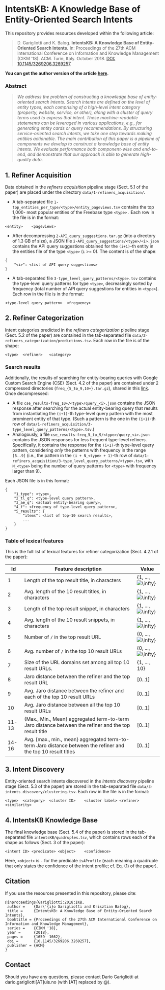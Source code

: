 # IntentsKB: A Knowledge Base of Entity-Oriented Search Intents

This repository provides resources developed within the following article:

> D. Garigliotti and K. Balog. **IntentsKB: A Knowledge Base of Entity-Oriented Search Intents.** In: Proceedings of the 27th ACM International Conference on Information and Knowledge Management (CIKM '18). ACM. Turin, Italy. October 2018. [DOI: 10.1145/3269206.3269257](https://doi.org/10.1145/3269206.3269257)

**You can get the author version of the article [here](https://arxiv.org/abs/1809.00345).**

### Abstract

> *We address the problem of constructing a knowledge base of entity-oriented search intents. Search intents are defined on the level of entity types, each comprising of a high-level intent category (property, website, service, or other), along with a cluster of query terms used to express that intent. These machine-readable statements can be leveraged in various applications, e.g., for generating entity cards or query recommendations. By structuring service-oriented search intents, we take one step towards making entities actionable. The main contribution of this paper is a pipeline of components we develop to construct a knowledge base of entity intents. We evaluate performance both component-wise and end-to-end, and demonstrate that our approach is able to generate high-quality data.* 


## 1. Refiner Acquisition

Data obtained in the *refiners acquisition* pipeline stage (Sect. 5.1 of the paper) are placed under the directory `data/1-refiners_acquisition/`. 

 - A tab-separated file `1-top_entities_per_type/<type>/entity_pageviews.tsv` contains the top 1,000- most popular entities of the Freebase type `<type>` . Each row in the file is in the format:

```
<entity>	<pageviews>
```

 - After decompressing `2-API_query_suggestions.tar.gz` (into a directory of 1.3 GB of size), a JSON file `2-API_query_suggestions/<type>/<i>.json` contains the API query suggestions obtained for the `(i+1)`-th entity in the entities file of the type `<type>` (`i` >= 0). The content is of the shape:

```
{
    "<i>": <list of API query suggestions>
}
```

 - A tab-separated file `3-type_level_query_patterns/<type>.tsv` contains the type-level query patterns for type `<type>`, decreasingly sorted by frequency (total number of API query suggestions for entities in `<type>`). Each row in the file is in the format:

```
<type-level query pattern>	<frequency>
```


## 2. Refiner Categorization

Intent categories predicted in the *refiners categorization* pipeline stage (Sect. 5.2 of the paper) are contained in the tab-separated file `data/2-refiners_categorization/predictions.tsv`. Each row in the file is of the shape: 

```
<type>	<refiner>	<category>
```

### Search results

Additionally, the results of searching for entity-bearing queries with Google Custom Search Engine (CSE) (Sect. 4.2 of the paper) are contained under 2 compressed directories (`freq_{5_to_9,10+}.tar.gz`), shared in this [link](http://bit.ly/cikm2018-intentsKB-search_results). Once decompressed:

  - A file `cse_results-freq_10+/<type>/query_<i>.json` contains the JSON response after searching for the actual entity-bearing query that results from instantiating the `(i+1)`-th type-level query pattern with the most prominent entity of that type. (Such a pattern is the one in the `(i+1)`-th row of `data/1-refiners_acquisition/3-type_level_query_patterns/<type>.tsv`.)
  - Analogously, a file `cse_results-freq_5_to_9/<type>/query_<i>.json` contains the JSON responses for less frequent type-level refiners. Specifically, it contains the response for the `(i+1)`-th type-level query pattern, considering *only* the patterns with frequency in the range `[5..9]` (i.e., the pattern in the `(i + N_<type> + 1)`-th row of `data/1-refiners_acquisition/3-type_level_query_patterns/<type>.tsv`, with `N_<type>` being the number of query patterns for `<type>` with frequency larger than 9).

Each JSON file is in this format:

```
{
    "1_type": <type>,
    "2_tl_q": <type-level query pattern>,
    "3_ae_q": <actual entity-bearing query>,
    "4_f": <frequency of type-level query pattern>,
    "5_results": {
        "items": <list of top-10 search results>,
        ...
    }
}
```

### Table of lexical features

This is the full list of lexical features for refiner categorization (Sect. 4.2.1 of the paper):

| Id | Feature description | Value |
| --- | --- | --- |
| 1 | Length of the top result title, in characters | {1, ..., <img src="https://latex.codecogs.com/gif.latex?\infty" title="\infty" />} |
| 2 | Avg. length of the 10 result titles, in characters | {1, ..., <img src="https://latex.codecogs.com/gif.latex?\infty" title="\infty" />} |
| 3 | Length of the top result snippet, in characters | {1, ..., <img src="https://latex.codecogs.com/gif.latex?\infty" title="\infty" />} |
| 4 | Avg. length of the 10 result snippets, in characters | {1, ..., <img src="https://latex.codecogs.com/gif.latex?\infty" title="\infty" />} |
| 5 | Number of `/` in the top result URL | {0, ..., <img src="https://latex.codecogs.com/gif.latex?\infty" title="\infty" />} |
| 6 | Avg. number of `/` in the top 10 result URLs | {0, ..., <img src="https://latex.codecogs.com/gif.latex?\infty" title="\infty" />} |
| 7 | Size of the URL domains set among all top 10 result URLs. | {1, ..., 10} |
| 8 | Jaro distance between the refiner and the top result URL | [0..1] |
| 9 | Avg. Jaro distance between the refiner and each of the top 10 result URLs | [0..1] |
| 10 | Avg. Jaro distance between all the top 10 result URLs | [0..1] |
| 11-13 | {Max., Min., Mean} aggregated term-to-term Jaro distance between the refiner and the top result title | [0..1] |
| 14-16 | Avg. {max., min., mean} aggregated term-to-term Jaro distance between the refiner and the top 10 result titles | [0..1] |


## 3. Intent Discovery

Entity-oriented search intents discovered in the *intents discovery* pipeline stage (Sect. 5.3 of the paper) are stored in the tab-separated file `data/3-intents_discovery/clustering.tsv`. Each row in the file is in the format: 

```
<type>	<category>	<cluster ID>	<cluster label>	<refiner>	<similarity>
```


## 4. IntentsKB Knowledge Base


The final knowledge base (Sect. 5.4 of the paper) is stored in the tab-separated file `intentsKB/quadruples.tsv`, which contains rows each of the shape as follows (Sect. 3 of the paper):

```
<intent ID>	<predicate>	<object>	<confidence>
```

Here, `<object>` is `-` for the predicate `isAProfile` (each meaning a quadruple that only states the confidence of the intent profile; cf. Eq. (1) of the paper).


## Citation

If you use the resources presented in this repository, please cite:

```
@inproceedings{Garigliotti:2018:IKB,
 author =    {Dar\'{i}o Garigliotti and Krisztian Balog},
 title =     {IntentsKB: A Knowledge Base of Entity-Oriented Search Intents},
 booktitle = {Proceedings of the 27th ACM International Conference on Information and Knowledge Management},
 series =    {CIKM '18},
 year =      {2018},
 pages =     {1659--1662},
 doi =       {10.1145/3269206.3269257},
 publisher = {ACM}
}
```


## Contact

Should you have any questions, please contact Darío Garigliotti at dario.garigliotti[AT]uis.no (with [AT] replaced by @).
